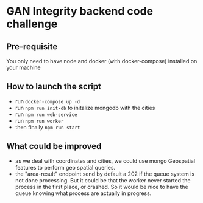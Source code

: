 # GAN Integrity backend code challenge

## Pre-requisite
 You only need to have node and docker (with docker-compose) installed on your machine

## How to launch the script
-  run ``docker-compose up -d ``
- run ``npm run init-db`` to initalize mongodb with the cities
- run ``npm run web-service``
- run ``npm run worker``
- then finally ``npm run start``


## What could be improved
- as we deal with coordinates and cities, we could use mongo Geospatial features to perform geo spatial queries.
- the "area-result" endpoint send by default a 202 if the queue system is not done processing. But it could be that 
  the worker never started the process in the first place, or crashed. So it would be nice to have the queue knowing 
  what process are actually in progress. 